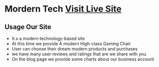 # Mordern Tech [Visit Live Site ](https://pip.pypa.io/en/stable/)


## Usage Our Site 

- It.s a modern technology-based site 
- At this time we provide A modern High-class Gaming Chair
- User can choose their dream modern products and purchases 
- we have many user reviews and ratings that are we share with you
- On the blog page we provide some charts about our business account




